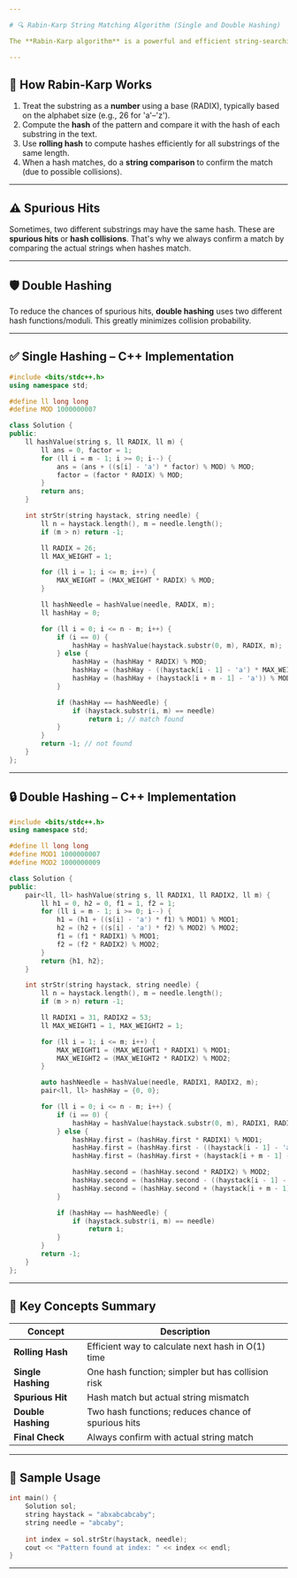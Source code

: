 ```yaml
---

# 🔍 Rabin-Karp String Matching Algorithm (Single and Double Hashing)

The **Rabin-Karp algorithm** is a powerful and efficient string-searching algorithm that uses **hashing** to find a pattern (substring) within a larger text. It's especially useful when you need to search for multiple patterns or perform fast comparisons.

---
```


## 🚀 How Rabin-Karp Works

1. Treat the substring as a **number** using a base (RADIX), typically based on the alphabet size (e.g., 26 for 'a'–'z').
2. Compute the **hash** of the pattern and compare it with the hash of each substring in the text.
3. Use **rolling hash** to compute hashes efficiently for all substrings of the same length.
4. When a hash matches, do a **string comparison** to confirm the match (due to possible collisions).

---

## ⚠️ Spurious Hits

Sometimes, two different substrings may have the same hash. These are **spurious hits** or **hash collisions**. That's why we always confirm a match by comparing the actual strings when hashes match.

---

## 🛡️ Double Hashing

To reduce the chances of spurious hits, **double hashing** uses two different hash functions/moduli. This greatly minimizes collision probability.

---

## ✅ Single Hashing – C++ Implementation

```cpp
#include <bits/stdc++.h>
using namespace std;

#define ll long long
#define MOD 1000000007

class Solution {
public:
    ll hashValue(string s, ll RADIX, ll m) {
        ll ans = 0, factor = 1;
        for (ll i = m - 1; i >= 0; i--) {
            ans = (ans + ((s[i] - 'a') * factor) % MOD) % MOD;
            factor = (factor * RADIX) % MOD;
        }
        return ans;
    }

    int strStr(string haystack, string needle) {
        ll n = haystack.length(), m = needle.length();
        if (m > n) return -1;

        ll RADIX = 26;
        ll MAX_WEIGHT = 1;

        for (ll i = 1; i <= m; i++) {
            MAX_WEIGHT = (MAX_WEIGHT * RADIX) % MOD;
        }

        ll hashNeedle = hashValue(needle, RADIX, m);
        ll hashHay = 0;

        for (ll i = 0; i <= n - m; i++) {
            if (i == 0) {
                hashHay = hashValue(haystack.substr(0, m), RADIX, m);
            } else {
                hashHay = (hashHay * RADIX) % MOD;
                hashHay = (hashHay - ((haystack[i - 1] - 'a') * MAX_WEIGHT) % MOD + MOD) % MOD;
                hashHay = (hashHay + (haystack[i + m - 1] - 'a')) % MOD;
            }

            if (hashHay == hashNeedle) {
                if (haystack.substr(i, m) == needle)
                    return i; // match found
            }
        }
        return -1; // not found
    }
};
```

---

## 🔒 Double Hashing – C++ Implementation

```cpp
#include <bits/stdc++.h>
using namespace std;

#define ll long long
#define MOD1 1000000007
#define MOD2 1000000009

class Solution {
public:
    pair<ll, ll> hashValue(string s, ll RADIX1, ll RADIX2, ll m) {
        ll h1 = 0, h2 = 0, f1 = 1, f2 = 1;
        for (ll i = m - 1; i >= 0; i--) {
            h1 = (h1 + ((s[i] - 'a') * f1) % MOD1) % MOD1;
            h2 = (h2 + ((s[i] - 'a') * f2) % MOD2) % MOD2;
            f1 = (f1 * RADIX1) % MOD1;
            f2 = (f2 * RADIX2) % MOD2;
        }
        return {h1, h2};
    }

    int strStr(string haystack, string needle) {
        ll n = haystack.length(), m = needle.length();
        if (m > n) return -1;

        ll RADIX1 = 31, RADIX2 = 53;
        ll MAX_WEIGHT1 = 1, MAX_WEIGHT2 = 1;

        for (ll i = 1; i <= m; i++) {
            MAX_WEIGHT1 = (MAX_WEIGHT1 * RADIX1) % MOD1;
            MAX_WEIGHT2 = (MAX_WEIGHT2 * RADIX2) % MOD2;
        }

        auto hashNeedle = hashValue(needle, RADIX1, RADIX2, m);
        pair<ll, ll> hashHay = {0, 0};

        for (ll i = 0; i <= n - m; i++) {
            if (i == 0) {
                hashHay = hashValue(haystack.substr(0, m), RADIX1, RADIX2, m);
            } else {
                hashHay.first = (hashHay.first * RADIX1) % MOD1;
                hashHay.first = (hashHay.first - ((haystack[i - 1] - 'a') * MAX_WEIGHT1) % MOD1 + MOD1) % MOD1;
                hashHay.first = (hashHay.first + (haystack[i + m - 1] - 'a')) % MOD1;

                hashHay.second = (hashHay.second * RADIX2) % MOD2;
                hashHay.second = (hashHay.second - ((haystack[i - 1] - 'a') * MAX_WEIGHT2) % MOD2 + MOD2) % MOD2;
                hashHay.second = (hashHay.second + (haystack[i + m - 1] - 'a')) % MOD2;
            }

            if (hashHay == hashNeedle) {
                if (haystack.substr(i, m) == needle)
                    return i;
            }
        }
        return -1;
    }
};
```

---

## 🧠 Key Concepts Summary

| Concept            | Description |
|--------------------|-------------|
| **Rolling Hash**   | Efficient way to calculate next hash in O(1) time |
| **Single Hashing** | One hash function; simpler but has collision risk |
| **Spurious Hit**   | Hash match but actual string mismatch |
| **Double Hashing** | Two hash functions; reduces chance of spurious hits |
| **Final Check**    | Always confirm with actual string match |

---

## 🧪 Sample Usage

```cpp
int main() {
    Solution sol;
    string haystack = "abxabcabcaby";
    string needle = "abcaby";
    
    int index = sol.strStr(haystack, needle);
    cout << "Pattern found at index: " << index << endl;
}
```

---
